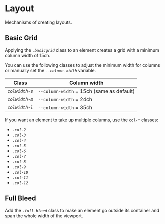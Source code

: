 
# Layout

Mechanisms of creating layouts.

## Basic Grid

Applying the <dfn>`.basicgrid`</dfn> class to an element creates a grid with a
minimum column width of 15ch.

You can use the following classes to adjust the minimum width for columns or
manually set the <dfn>`--column-width`</dfn> variable.

| Class                   | Column width                              |
|-------------------------|-------------------------------------------|
| <dfn>`colwidth-s`</dfn> | `--column-width` = 15ch (same as default) |
| <dfn>`colwidth-m`</dfn> | `--column-width` = 24ch                   |
| <dfn>`colwidth-l`</dfn> | `--column-width` = 35ch                   |

If you want an element to take up multiple columns, use the `col-*` classes:

 * <dfn>`.col-2`</dfn>
 * <dfn>`.col-3`</dfn>
 * <dfn>`.col-4`</dfn>
 * <dfn>`.col-5`</dfn>
 * <dfn>`.col-6`</dfn>
 * <dfn>`.col-7`</dfn>
 * <dfn>`.col-8`</dfn>
 * <dfn>`.col-9`</dfn>
 * <dfn>`.col-10`</dfn>
 * <dfn>`.col-11`</dfn>
 * <dfn>`.col-12`</dfn>

## Full Bleed

Add the <dfn>`.full-bleed`</dfn> class to make an element go outside its
container and span the whole width of the viewport.


